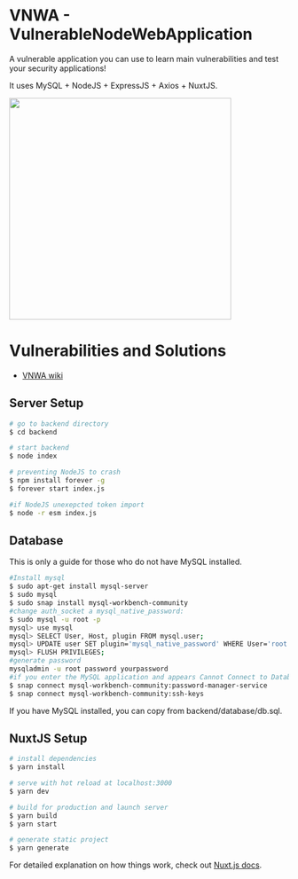 # VNWA - VulnerableNodeWebApplication

A vulnerable application you can use to learn main vulnerabilities and test your security applications!

 It uses MySQL + NodeJS + ExpressJS + Axios + NuxtJS.

<img src="https://imagizer.imageshack.com/img922/3446/ZhamBh.png" height="400">

# Vulnerabilities and Solutions

* [VNWA wiki](https://github.com/SSANCA02/VulnerableNodeWebApplication/wiki)

## Server Setup


```bash
# go to backend directory
$ cd backend

# start backend
$ node index

# preventing NodeJS to crash
$ npm install forever -g
$ forever start index.js

#if NodeJS unexepcted token import
$ node -r esm index.js
```
## Database 

This is only a guide for those who do not have MySQL installed.
```bash
#Install mysql 
$ sudo apt-get install mysql-server
$ sudo mysql
$ sudo snap install mysql-workbench-community
#change auth_socket a mysql_native_password:
$ sudo mysql -u root -p
mysql> use mysql
mysql> SELECT User, Host, plugin FROM mysql.user;
mysql> UPDATE user SET plugin='mysql_native_password' WHERE User='root';
mysql> FLUSH PRIVILEGES;
#generate password
mysqladmin -u root password yourpassword
#if you enter the MySQL application and appears Cannot Connect to Database Sever
$ snap connect mysql-workbench-community:password-manager-service
$ snap connect mysql-workbench-community:ssh-keys

```

If you have MySQL installed, you can copy from backend/database/db.sql.


## NuxtJS Setup

```bash
# install dependencies
$ yarn install

# serve with hot reload at localhost:3000
$ yarn dev

# build for production and launch server
$ yarn build
$ yarn start

# generate static project
$ yarn generate
```

For detailed explanation on how things work, check out [Nuxt.js docs](https://nuxtjs.org).